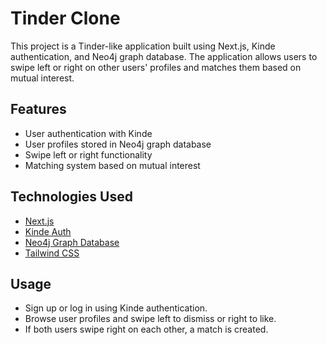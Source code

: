 # Tinder Clone

This project is a Tinder-like application built using Next.js, Kinde authentication, and Neo4j graph database. The application allows users to swipe left or right on other users' profiles and matches them based on mutual interest.

## Features

- User authentication with Kinde
- User profiles stored in Neo4j graph database
- Swipe left or right functionality
- Matching system based on mutual interest

## Technologies Used

- [Next.js](https://nextjs.org/)
- [Kinde Auth](https://kinde.com/)
- [Neo4j Graph Database](https://neo4j.com/)
- [Tailwind CSS](https://tailwindcss.com/)


## Usage

- Sign up or log in using Kinde authentication.
- Browse user profiles and swipe left to dismiss or right to like.
- If both users swipe right on each other, a match is created.
